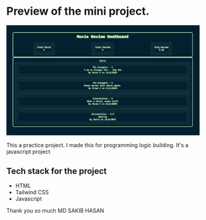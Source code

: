 # Preview of the mini project.
![Preview Image](Preview/image.png)

This a practice project. I made this for programming logic building. It's a javascript project

## Tech stack for the project
- HTML
- Tailwind CSS
- Javascript

Thank you so much
MD SAKIB HASAN
